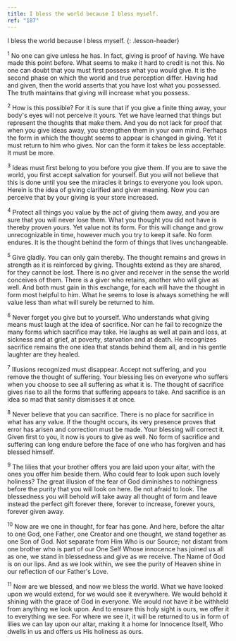 ```yaml
---
title: I bless the world because I bless myself.
ref: "187"
---
```


I bless the world because I bless myself.
{: .lesson-header}

<sup>1</sup> No one can give unless he has. In fact, giving is proof of
having. We have made this point before. What seems to make it hard to
credit is not this. No one can doubt that you must first possess what
you would give. It is the second phase on which the world and true
perception differ. Having had and given, then the world asserts that you
have lost what you possessed. The truth maintains that giving will
increase what you possess.

<sup>2</sup> How is this possible? For it is sure that if you give a
finite thing away, your body's eyes will not perceive it yours. Yet we
have learned that things but represent the thoughts that make them. And
you do not lack for proof that when you give ideas away, you strengthen
them in your own mind. Perhaps the form in which the thought seems to
appear is changed in giving. Yet it must return to him who gives. Nor
can the form it takes be less acceptable. It must be more.

<sup>3</sup> Ideas must first belong to you before you give them. If you
are to save the world, you first accept salvation for yourself. But you
will not believe that this is done until you see the miracles it brings
to everyone you look upon. Herein is the idea of giving clarified and
given meaning. Now you can perceive that by your giving is your store
increased.

<sup>4</sup> Protect all things you value by the act of giving them
away, and you are sure that you will never lose them. What you thought
you did not have is thereby proven yours. Yet value not its form. For
this will change and grow unrecognizable in time, however much you try
to keep it safe. No form endures. It is the thought behind the form of
things that lives unchangeable.

<sup>5</sup> Give gladly. You can only gain thereby. The thought remains
and grows in strength as it is reinforced by giving. Thoughts extend as
they are shared, for they cannot be lost. There is no giver and receiver
in the sense the world conceives of them. There is a giver who retains,
another who will give as well. And both must gain in this exchange, for
each will have the thought in form most helpful to him. What he seems to
lose is always something he will value less than what will surely be
returned to him.

<sup>6</sup> Never forget you give but to yourself. Who understands what
giving means must laugh at the idea of sacrifice. Nor can he fail to
recognize the many forms which sacrifice may take. He laughs as well at
pain and loss, at sickness and at grief, at poverty, starvation and at
death. He recognizes sacrifice remains the one idea that stands behind
them all, and in his gentle laughter are they healed.

<sup>7</sup> Illusions recognized must disappear. Accept not suffering,
and you remove the thought of suffering. Your blessing lies on everyone
who suffers when you choose to see all suffering as what it is. The
thought of sacrifice gives rise to all the forms that suffering appears
to take. And sacrifice is an idea so mad that sanity dismisses it at
once.

<sup>8</sup> Never believe that you can sacrifice. There is no place for
sacrifice in what has any value. If the thought occurs, its very
presence proves that error has arisen and correction must be made. Your
blessing will correct it. Given first to you, it now is yours to give as
well. No form of sacrifice and suffering can long endure before the face
of one who has forgiven and has blessed himself.

<sup>9</sup> The lilies that your brother offers you are laid upon your
altar, with the ones you offer him beside them. Who could fear to look
upon such lovely holiness? The great illusion of the fear of God
diminishes to nothingness before the purity that you will look on here.
Be not afraid to look. The blessedness you will behold will take away
all thought of form and leave instead the perfect gift forever there,
forever to increase, forever yours, forever given away.

<sup>10</sup> Now are we one in thought, for fear has gone. And here,
before the altar to one God, one Father, one Creator and one thought, we
stand together as one Son of God. Not separate from Him Who is our
Source; not distant from one brother who is part of our One Self Whose
innocence has joined us all as one, we stand in blessedness and give as
we receive. The Name of God is on our lips. And as we look within, we
see the purity of Heaven shine in our reflection of our Father's Love.

<sup>11</sup> Now are we blessed, and now we bless the world. What we
have looked upon we would extend, for we would see it everywhere. We
would behold it shining with the grace of God in everyone. We would not
have it be withheld from anything we look upon. And to ensure this holy
sight is ours, we offer it to everything we see. For where we see it, it
will be returned to us in form of lilies we can lay upon our altar,
making it a home for Innocence Itself, Who dwells in us and offers us
His holiness as ours.

